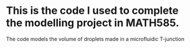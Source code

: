 # This is the code I used to complete the modelling project in MATH585.
The code models the volume of droplets made in a microfluidic T-junction
